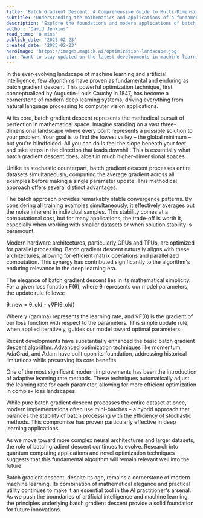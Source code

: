 ```yaml
---
title: 'Batch Gradient Descent: A Comprehensive Guide to Multi-Dimensional Optimization'
subtitle: 'Understanding the mathematics and applications of a fundamental machine learning algorithm'
description: 'Explore the foundations and modern applications of batch gradient descent, a cornerstone optimization algorithm in machine learning. From its mathematical elegance to practical implementations, discover how this technique drives AI innovation across industries.'
author: 'David Jenkins'
read_time: '8 mins'
publish_date: '2025-02-23'
created_date: '2025-02-23'
heroImage: 'https://images.magick.ai/optimization-landscape.jpg'
cta: 'Want to stay updated on the latest developments in machine learning algorithms and AI optimization techniques? Follow us on LinkedIn for regular insights, expert analysis, and cutting-edge research in the field of artificial intelligence.'
---
```


In the ever-evolving landscape of machine learning and artificial intelligence, few algorithms have proven as fundamental and enduring as batch gradient descent. This powerful optimization technique, first conceptualized by Augustin-Louis Cauchy in 1847, has become a cornerstone of modern deep learning systems, driving everything from natural language processing to computer vision applications.

At its core, batch gradient descent represents the methodical pursuit of perfection in mathematical space. Imagine standing on a vast three-dimensional landscape where every point represents a possible solution to your problem. Your goal is to find the lowest valley – the global minimum – but you're blindfolded. All you can do is feel the slope beneath your feet and take steps in the direction that leads downhill. This is essentially what batch gradient descent does, albeit in much higher-dimensional spaces.

Unlike its stochastic counterpart, batch gradient descent processes entire datasets simultaneously, computing the average gradient across all examples before making a single parameter update. This methodical approach offers several distinct advantages.

The batch approach provides remarkably stable convergence patterns. By considering all training examples simultaneously, it effectively averages out the noise inherent in individual samples. This stability comes at a computational cost, but for many applications, the trade-off is worth it, especially when working with smaller datasets or when solution stability is paramount.

Modern hardware architectures, particularly GPUs and TPUs, are optimized for parallel processing. Batch gradient descent naturally aligns with these architectures, allowing for efficient matrix operations and parallelized computation. This synergy has contributed significantly to the algorithm's enduring relevance in the deep learning era.

The elegance of batch gradient descent lies in its mathematical simplicity. For a given loss function F(θ), where θ represents our model parameters, the update rule follows:

θ_new = θ_old - γ∇F(θ_old)

Where γ (gamma) represents the learning rate, and ∇F(θ) is the gradient of our loss function with respect to the parameters. This simple update rule, when applied iteratively, guides our model toward optimal parameters.

Recent developments have substantially enhanced the basic batch gradient descent algorithm. Advanced optimization techniques like momentum, AdaGrad, and Adam have built upon its foundation, addressing historical limitations while preserving its core benefits.

One of the most significant modern improvements has been the introduction of adaptive learning rate methods. These techniques automatically adjust the learning rate for each parameter, allowing for more efficient optimization in complex loss landscapes.

While pure batch gradient descent processes the entire dataset at once, modern implementations often use mini-batches – a hybrid approach that balances the stability of batch processing with the efficiency of stochastic methods. This compromise has proven particularly effective in deep learning applications.

As we move toward more complex neural architectures and larger datasets, the role of batch gradient descent continues to evolve. Research into quantum computing applications and novel optimization techniques suggests that this fundamental algorithm will remain relevant well into the future.

Batch gradient descent, despite its age, remains a cornerstone of modern machine learning. Its combination of mathematical elegance and practical utility continues to make it an essential tool in the AI practitioner's arsenal. As we push the boundaries of artificial intelligence and machine learning, the principles underlying batch gradient descent provide a solid foundation for future innovations.